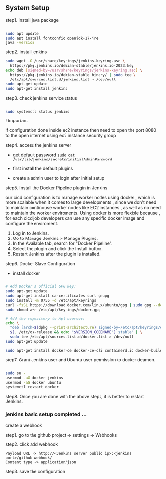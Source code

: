 ## System Setup

step1. install java package

```bash

sudo apt update
sudo apt install fontconfig openjdk-17-jre
java -version
```

step2. install jenkins

```bash
sudo wget -O /usr/share/keyrings/jenkins-keyring.asc \
  https://pkg.jenkins.io/debian-stable/jenkins.io-2023.key
echo deb [signed-by=/usr/share/keyrings/jenkins-keyring.asc] \
  https://pkg.jenkins.io/debian-stable binary/ | sudo tee \
  /etc/apt/sources.list.d/jenkins.list > /dev/null
sudo apt-get update
sudo apt-get install jenkins
```

step3. check jenkins service status

```bash

sudo systemctl status jenkins
```

! important

if configuration done inside ec2 instance then need to open the port 8080 to the open internet using ec2 instance security group

step4. access the jenkins server

* get default password
```sudo cat /var/lib/jenkins/secrets/initialAdminPassword```

* first install the default plugins

* create a admin user to login after initial setup

step5. Install the Docker Pipeline plugin in Jenkins

our cicd configuration is to manage worker nodes using docker , which is more scalable when it comes to large developments , since we don't need to maintain continouse worker nodes like EC2 instances , as well as no need to maintain the worker enviroments. Using docker is more flexible because , for each cicd job developers can use any specific docker image and configure the enviroment.


1. Log in to Jenkins.
2. Go to Manage Jenkins > Manage Plugins.
3. In the Available tab, search for "Docker Pipeline".
4. Select the plugin and click the Install button.
5. Restart Jenkins after the plugin is installed.

step6. Docker Slave Configuration

* install docker

```bash

# Add Docker's official GPG key:
sudo apt-get update
sudo apt-get install ca-certificates curl gnupg
sudo install -m 0755 -d /etc/apt/keyrings
curl -fsSL https://download.docker.com/linux/ubuntu/gpg | sudo gpg --dearmor -o /etc/apt/keyrings/docker.gpg
sudo chmod a+r /etc/apt/keyrings/docker.gpg

# Add the repository to Apt sources:
echo \
  "deb [arch=$(dpkg --print-architecture) signed-by=/etc/apt/keyrings/docker.gpg] https://download.docker.com/linux/ubuntu \
  $(. /etc/os-release && echo "$VERSION_CODENAME") stable" | \
  sudo tee /etc/apt/sources.list.d/docker.list > /dev/null
sudo apt-get update

sudo apt-get install docker-ce docker-ce-cli containerd.io docker-buildx-plugin docker-compose-plugin
```

step7. Grant Jenkins user and Ubuntu user permission to docker deamon.

```bash

sudo su - 
usermod -aG docker jenkins
usermod -aG docker ubuntu
systemctl restart docker
```

step8. Once you are done with the above steps, it is better to restart Jenkins.

### jenkins basic setup completed ...


create a webhook


step1. go to the github project -> settings -> Webhooks

step2. click add webhook

```
Payload URL -> http://<Jenkins server public ip>:<jenkins port>/github-webhook/
Content type -> application/json
```
step3. save the configuration




